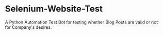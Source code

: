 # Selenium-Website-Test
A Python Automation Test Bot for testing whether Blog Posts are valid or not for Company's desires.
